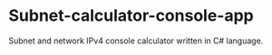 # Subnet-calculator-console-app

Subnet and network IPv4 console calculator written in C# language.
